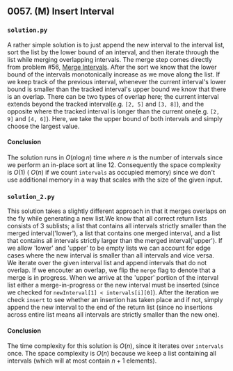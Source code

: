 ## 0057. (M) Insert Interval

### `solution.py`
A rather simple solution is to just append the new interval to the interval list, sort the list by the lower bound of an interval, and then iterate through the list while merging overlapping intervals. The merge step comes directly from problem #56, [Merge Intervals](https://leetcode.com/problems/merge-intervals/). After the sort we know that the lower bound of the intervals monotonically increase as we move along the list. If we keep track of the previous interval, whenever the current interval's lower bound is smaller than the tracked interval's upper bound we know that there is an overlap. There can be two types of overlap here; the current interval extends beyond the tracked interval(e.g. `[2, 5]` and `[3, 8]`), and the opposite where the tracked interval is longer than the current one(e.g. `[2, 9]` and `[4, 6]`). Here, we take the upper bound of both intervals and simply choose the largest value.  

#### Conclusion
The solution runs in $O(n\log n)$ time where $n$ is the number of intervals since we perform an in-place sort at line 12. Consequently the space complexity is $O(1)$ ( $O(n)$ if we count `intervals` as occupied memory) since we don't use additional memory in a way that scales with the size of the given input.  
  
  
### `solution_2.py`
This solution takes a slightly different approach in that it merges overlaps on the fly while generating a new list.We know that all correct return lists consists of 3 sublists; a list that contains all intervals strictly smaller than the merged interval('lower'), a list that contains one merged interval, and a list that contains all intervals strictly larger than the merged interval('upper'). If we allow 'lower' and 'upper' to be empty lists we can account for edge cases where the new interval is smaller than all intervals and vice versa.  
We iterate over the given interval list and append intervals that do not overlap. If we encouter an overlap, we flip the `merge` flag to denote that a merge is in progress. When we arrive at the 'upper' portion of the interval list either a merge-in-progress or the new interval must be inserted (since we checked for `newInterval[1] < intervals[i][0]`). After the iteration we check `insert` to see whether an insertion has taken place and if not, simply append the new interval to the end of the return list (since no insertions across entire list means all intervals are strictly smaller than the new one).  
  
#### Conclusion
The time complexity for this solution is $O(n)$, since it iterates over `intervals` once. The space complexity is $O(n)$ because we keep a list containing all intervals (which will at most contain $n+1$ elements). 
  
